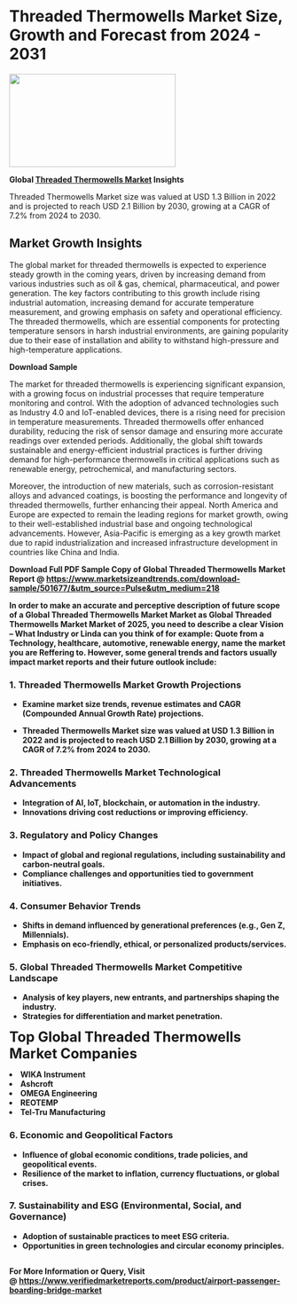 <H1>Threaded Thermowells Market Size, Growth and Forecast from 2024 - 2031</H1><img class="aligncenter size-medium wp-image-584254" src="https://thirdeyenews.in/wp-content/uploads/2024/09/Global-Market-Research-300x168.jpeg" alt="" width="300" height="168" /><p><strong>Global&nbsp;<a href="https://www.marketsizeandtrends.com/download-sample/501677/&amp;utm_source=Pulse&amp;utm_medium=218">Threaded Thermowells Market</a> Insights</strong></p><p>Threaded Thermowells Market size was valued at USD 1.3 Billion in 2022 and is projected to reach USD 2.1 Billion by 2030, growing at a CAGR of 7.2% from 2024 to 2030.</p><p><h2>Market Growth Insights</h2> <p>The global market for threaded thermowells is expected to experience steady growth in the coming years, driven by increasing demand from various industries such as oil & gas, chemical, pharmaceutical, and power generation. The key factors contributing to this growth include rising industrial automation, increasing demand for accurate temperature measurement, and growing emphasis on safety and operational efficiency. The threaded thermowells, which are essential components for protecting temperature sensors in harsh industrial environments, are gaining popularity due to their ease of installation and ability to withstand high-pressure and high-temperature applications.</p> <p><strong>Download Sample</strong></p> <p>The market for threaded thermowells is experiencing significant expansion, with a growing focus on industrial processes that require temperature monitoring and control. With the adoption of advanced technologies such as Industry 4.0 and IoT-enabled devices, there is a rising need for precision in temperature measurements. Threaded thermowells offer enhanced durability, reducing the risk of sensor damage and ensuring more accurate readings over extended periods. Additionally, the global shift towards sustainable and energy-efficient industrial practices is further driving demand for high-performance thermowells in critical applications such as renewable energy, petrochemical, and manufacturing sectors.</p> <p>Moreover, the introduction of new materials, such as corrosion-resistant alloys and advanced coatings, is boosting the performance and longevity of threaded thermowells, further enhancing their appeal. North America and Europe are expected to remain the leading regions for market growth, owing to their well-established industrial base and ongoing technological advancements. However, Asia-Pacific is emerging as a key growth market due to rapid industrialization and increased infrastructure development in countries like China and India.</p> <p><strong></p><p><span class=""><strong>Download Full PDF Sample Copy of Global Threaded Thermowells Market Report</strong> @ <a href="https://www.marketsizeandtrends.com/download-sample/501677/&amp;utm_source=Pulse&amp;utm_medium=218" target="_blank">https://www.marketsizeandtrends.com/download-sample/501677/&amp;utm_source=Pulse&amp;utm_medium=218</a></span></p><p>In order to make an accurate and perceptive description of future scope of a Global&nbsp;Threaded Thermowells Market Market as Global&nbsp;Threaded Thermowells Market Market of 2025, you need to describe a clear Vision &ndash; What Industry or Linda can you think of for example: Quote from a Technology, healthcare, automotive, renewable energy, name the market you are Reffering to. However, some general trends and factors usually impact market reports and their future outlook include:</p><h3>1.&nbsp;<strong>Threaded Thermowells Market Growth Projections</strong></h3><ul><li>Examine market size trends, revenue estimates and CAGR (Compounded Annual Growth Rate) projections.</li><li><p>Threaded Thermowells Market size was valued at USD 1.3 Billion in 2022 and is projected to reach USD 2.1 Billion by 2030, growing at a CAGR of 7.2% from 2024 to 2030.</p></li></ul><h3>2.&nbsp;<strong>Threaded Thermowells Market Technological Advancements</strong></h3><ul><li>Integration of AI, IoT, blockchain, or automation in the industry.</li><li>Innovations driving cost reductions or improving efficiency.</li></ul><h3>3.&nbsp;<strong>Regulatory and Policy Changes</strong></h3><ul><li>Impact of global and regional regulations, including sustainability and carbon-neutral goals.</li><li>Compliance challenges and opportunities tied to government initiatives.</li></ul><h3>4.&nbsp;<strong>Consumer Behavior Trends</strong></h3><ul><li>Shifts in demand influenced by generational preferences (e.g., Gen Z, Millennials).</li><li>Emphasis on eco-friendly, ethical, or personalized products/services.</li></ul><h3>5.&nbsp;<strong>Global Threaded Thermowells Market Competitive Landscape</strong></h3><ul><li>Analysis of key players, new entrants, and partnerships shaping the industry.</li><li>Strategies for differentiation and market penetration.</li></ul><p data-pm-slice="1 1 []"><span style="color: inherit; font-family: inherit; font-size: 25px;">Top Global Threaded Thermowells Market Companies</span></p><div class="" data-test-id=""><p><li>WIKA Instrument</li><li> Ashcroft</li><li> OMEGA Engineering</li><li> REOTEMP</li><li> Tel-Tru Manufacturing</li></p></div><h3>6.&nbsp;<strong>Economic and Geopolitical Factors</strong></h3><ul><li>Influence of global economic conditions, trade policies, and geopolitical events.</li><li>Resilience of the market to inflation, currency fluctuations, or global crises.</li></ul><h3>7.&nbsp;<strong>Sustainability and ESG (Environmental, Social, and Governance)</strong></h3><ul><li>Adoption of sustainable practices to meet ESG criteria.</li><li>Opportunities in green technologies and circular economy principles.</li></ul><h2><strong style="font-size: 14px;">For More Information or Query, Visit @&nbsp;</strong><a style="background-color: #ffffff; font-size: 14px;" href="https://www.marketsizeandtrends.com/report/threaded-thermowells-market/" target="_blank">https://www.verifiedmarketreports.com/product/airport-passenger-boarding-bridge-market</a></h2>
